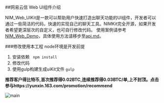 ##网易云信 Web UI组件介绍

NIM_Web_UIKit是一款可以帮助用户快速打造出聊天功能的UI组件，开发者可以通过一些简洁的代码，快速的实现自己的聊天工具。NIMKit完全开源，如果开发者希望更深层次的自定义，也可自行修改代码。
使用案例请参考[NIM_Web_Demo](https://github.com/netease-im/NIM_Web_Demo)，具体使用方法请移步至[api.md](https://github.com/netease-im/NIM_Web_UIKit/blob/master/api.md)。

###修改使用本工程
node环境是开发前提

1. 安装依赖   ` npm install`
2.	修改代码
3.	使用gulp构建生成uiKit文件 `gulp`

**推荐客户得比特币,首次推荐得0.02BTC,连续推荐得0.03BTC/单,上不封顶。点击参与https://yunxin.163.com/promotion/recommend**

![main](https://github.com/netease-im/NIM_iOS_UIKit/blob/master/800x160.png)

